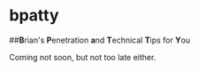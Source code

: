 # bpatty
##**B**rian's **P**enetration **a**nd **T**echnical **T**ips for **Y**ou

Coming not soon, but not too late either.
